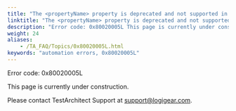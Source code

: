 ```yaml
--- 
title: "The <propertyName> property is deprecated and not supported in <platformName>. Please ensure that your UI controls are not identified by the <propertyName> property, and then try again."
linktitle: "The <propertyName> property is deprecated and not supported in <platformName>. Please ensure that your UI controls are not identified by the <propertyName> property, and then try again."
description: "Error code: 0x80020005L This page is currently under construction. Please contact TestArchitect Support at support@logigear.com ."
weight: 24
aliases: 
    - /TA_FAQ/Topics/0x80020005L.html
keywords: "automation errors, 0x80020005L"
---
```


Error code: 0x80020005L

This page is currently under construction.

Please contact TestArchitect Support at [support@logigear.com](mailto:support@logigear.com).




